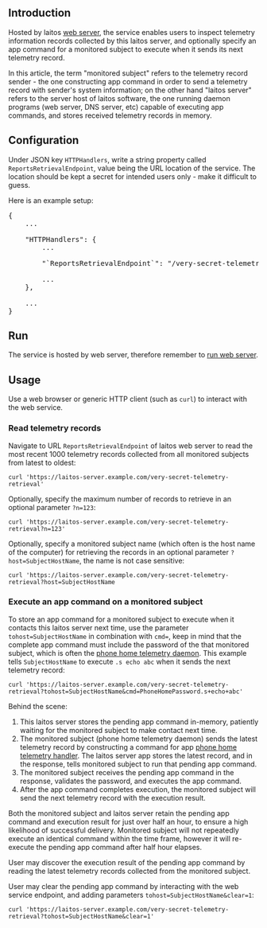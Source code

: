 ## Introduction
Hosted by laitos [web server](https://github.com/HouzuoGuo/laitos/wiki/%5BDaemon%5D-web-server), the service enables users
to inspect telemetry information records collected by this laitos server, and optionally specify an app command for a
monitored subject to execute when it sends its next telemetry record.

In this article, the term "monitored subject" refers to the telemetry record sender - the one constructing app command
in order to send a telemetry record with sender's system information; on the other hand "laitos server" refers to the
server host of laitos software, the one running daemon programs (web server, DNS server, etc) capable of executing app
commands, and stores received telemetry records in memory.

## Configuration
Under JSON key `HTTPHandlers`, write a string property called `ReportsRetrievalEndpoint`, value being the URL location of
the service. The location should be kept a secret for intended users only - make it difficult to guess.

Here is an example setup:
<pre>
{
    ...

    "HTTPHandlers": {
        ...

        "`ReportsRetrievalEndpoint`": "/very-secret-telemetry-retrieval",

        ...
    },

    ...
}
</pre>

## Run
The service is hosted by web server, therefore remember to [run web server](https://github.com/HouzuoGuo/laitos/wiki/%5BDaemon%5D-web-server#run).

## Usage
Use a web browser or generic HTTP client (such as `curl`) to interact with the web service.

### Read telemetry records
Navigate to URL `ReportsRetrievalEndpoint` of laitos web server to read the most recent 1000 telemetry records collected from all
monitored subjects from latest to oldest:

    curl 'https://laitos-server.example.com/very-secret-telemetry-retrieval'

Optionally, specify the maximum number of records to retrieve in an optional parameter `?n=123`:

    curl 'https://laitos-server.example.com/very-secret-telemetry-retrieval?n=123'

Optionally, specify a monitored subject name (which often is the host name of the computer) for retrieving the records in an optional
parameter `?host=SubjectHostName`, the name is not case sensitive:

    curl 'https://laitos-server.example.com/very-secret-telemetry-retrieval?host=SubjectHostName

### Execute an app command on a monitored subject
To store an app command for a monitored subject to execute when it contacts this laitos server next time, use the parameter
`tohost=SubjectHostName` in combination with `cmd=`, keep in mind that the complete app command must include the password of
the that monitored subject, which is often the [phone home telemetry daemon](https://github.com/HouzuoGuo/laitos/wiki/%5BDaemon%5D-phone-home-telemetry).
This example tells `SubjectHostName` to execute `.s echo abc` when it sends the next telemetry record:

    curl 'https://laitos-server.example.com/very-secret-telemetry-retrieval?tohost=SubjectHostName&cmd=PhoneHomePassword.s+echo+abc'

Behind the scene:

1. This laitos server stores the pending app command in-memory, patiently waiting for the monitored subject to make contact next
   time.
2. The monitored subject (phone home telemetry daemon) sends the latest telemetry record by constructing a command for app
   [phone home telemetry handler](https://github.com/HouzuoGuo/laitos/wiki/%5BApp%5D-phone-home-telemetry-handler). The laitos server
   app stores the latest record, and in the response, tells monitored subject to run that pending app command.
3. The monitored subject receives the pending app command in the response, validates the password, and executes the app command.
4. After the app command completes execution, the monitored subject will send the next telemetry record with the execution result.

Both the monitored subject and laitos server retain the pending app command and execution result for just over half an hour, to
ensure a high likelihood of successful delivery. Monitored subject will not repeatedly execute an identical command within the time
frame, however it will re-execute the pending app command after half hour elapses.

User may discover the execution result of the pending app command by reading the latest telemetry records collected from the monitored
subject.

User may clear the pending app command by interacting with the web service endpoint, and adding parameters `tohost=SubjectHostName&clear=1`:

    curl 'https://laitos-server.example.com/very-secret-telemetry-retrieval?tohost=SubjectHostName&clear=1'
